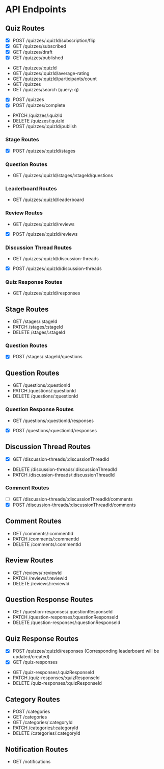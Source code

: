 # API Endpoints

## Quiz Routes

- [x] POST /quizzes/:quizId/subscription/flip
- [x] GET /quizzes/subscribed
- [x] GET /quizzes/draft
- [x] GET /quizzes/published
- GET /quizzes/:quizId
- GET /quizzes/:quizId/average-rating
- GET /quizzes/:quizId/participants/count
- GET /quizzes
- GET /quizzes/search (query: q)
- [x] POST /quizzes
- [x] POST /quizzes/complete
- PATCH /quizzes/:quizId
- DELETE /quizzes/:quizId
- POST /quizzes/:quizId/publish

### Stage Routes

- [x] POST /quizzes/:quizId/stages

### Question Routes

- GET /quizzes/:quizId/stages/:stageId/questions

### Leaderboard Routes

- GET /quizzes/:quizId/leaderboard

### Review Routes

- GET /quizzes/:quizId/reviews
- [x] POST /quizzes/:quizId/reviews

### Discussion Thread Routes

- GET /quizzes/:quizId/discussion-threads
- [x] POST /quizzes/:quizId/discussion-threads

### Quiz Response Routes

- GET /quizzes/:quizId/responses

## Stage Routes

- GET /stages/:stageId
- PATCH /stages/:stageId
- DELETE /stages/:stageId

### Question Routes

- [x] POST /stages/:stageId/questions

## Question Routes

- GET /questions/:questionId
- PATCH /questions/:questionId
- DELETE /questions/:questionId

### Question Response Routes

- GET /questions/:questionId/responses
- [x] POST /questions/:questionId/responses

## Discussion Thread Routes

- [x] GET /discussion-threads/:discussionThreadId
- DELETE /discussion-threads/:discussionThreadId
- PATCH /discussion-threads/:discussionThreadId

### Comment Routes

- [ ] GET /discussion-threads/:discussionThreadId/comments
- [x] POST /discussion-threads/:discussionThreadId/comments

## Comment Routes

- GET /comments/:commentId
- PATCH /comments/:commentId
- DELETE /comments/:commentId

## Review Routes

- GET /reviews/:reviewId
- PATCH /reviews/:reviewId
- DELETE /reviews/:reviewId

## Question Response Routes

- GET /question-responses/:questionResponseId
- PATCH /question-responses/:questionResponseId
- DELETE /question-responses/:questionResponseId

## Quiz Response Routes

- [x] POST /quizzes/:quizId/responses (Corresponding leaderboard will be updated/created)
- [x] GET /quiz-responses
- GET /quiz-responses/:quizResponseId
- PATCH /quiz-responses/:quizResponseId
- DELETE /quiz-responses/:quizResponseId

## Category Routes

- POST /categories
- GET /categories
- GET /categories/:categoryId
- PATCH /categories/:categoryId
- DELETE /categories/:categoryId

## Notification Routes

- GET /notifications
